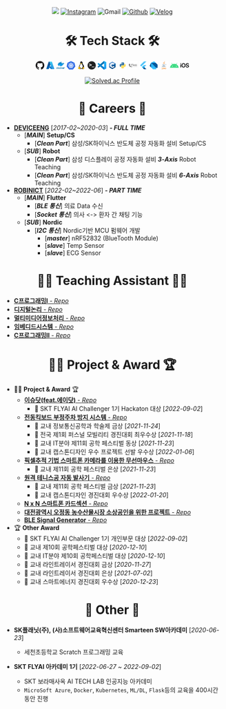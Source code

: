 <div align=center>
<a href="https://hits.seeyoufarm.com"><img src="https://hits.seeyoufarm.com/api/count/incr/badge.svg?url=https%3A%2F%2Fgithub.com%2Fhitbee-dev&count_bg=%23E9C04C&title_bg=%23181717&icon=&icon_color=%23E7E7E7&title=hits&edge_flat=false"/></a>
<a href="https://www.instagram.com/hitbee_0584/"><img alt="Instagram" src ="https://img.shields.io/badge/Instagram-E4405F.svg?&style=flat&logo=Instagram&logoColor=white"/></a>
<img alt="Gmail" src ="https://img.shields.io/badge/Gmail-EA4335.svg?&style=flat&logo=Gmail&logoColor=white"/></a>
<a href="https://github.com/Hitbee-dev"><img alt="Github" src ="https://img.shields.io/badge/Git-181717.svg?&style=flat&logo=Git&logoColor=white"/></a>
<a href="https://velog.io/@kc0584-dev"><img alt="Velog" src ="https://img.shields.io/badge/Velog-20C997.svg?&style=flat&logo=Velog&logoColor=white"/></a>

<br/>
</div>
<p></p>

 <div align=center>
    <h1> 🛠 Tech Stack 🛠 </h1>
    <code><img height="20" src="https://raw.githubusercontent.com/github/explore/00be00e3051bfc3bb008e4db83382b3ac55f22db/topics/github/github.png"></code>
    <code><img height="20" src="https://raw.githubusercontent.com/github/explore/00be00e3051bfc3bb008e4db83382b3ac55f22db/topics/azure/azure.png"></code>
    <code><img height="20" src="https://raw.githubusercontent.com/github/explore/00be00e3051bfc3bb008e4db83382b3ac55f22db/topics/docker/docker.png"></code>
    <code><img height="20" src="https://raw.githubusercontent.com/github/explore/00be00e3051bfc3bb008e4db83382b3ac55f22db/topics/kubernetes/kubernetes.png"></code>
    <code><img height="20" src="https://raw.githubusercontent.com/github/explore/00be00e3051bfc3bb008e4db83382b3ac55f22db/topics/linux/linux.png"></code>
    <code><img height="20" src="https://raw.githubusercontent.com/github/explore/00be00e3051bfc3bb008e4db83382b3ac55f22db/topics/terminal/terminal.png"></code>
    <code><img height="20" src="https://raw.githubusercontent.com/github/explore/00be00e3051bfc3bb008e4db83382b3ac55f22db/topics/visual-studio-code/visual-studio-code.png"></code>
    <code><img height="20" src="https://raw.githubusercontent.com/github/explore/00be00e3051bfc3bb008e4db83382b3ac55f22db/topics/c/c.png"></code>
    <code><img height="20" src="https://raw.githubusercontent.com/github/explore/00be00e3051bfc3bb008e4db83382b3ac55f22db/topics/python/python.png"></code>
    <code><img height="20" src="https://raw.githubusercontent.com/github/explore/00be00e3051bfc3bb008e4db83382b3ac55f22db/topics/flask/flask.png"></code>
    <code><img height="20" src="https://raw.githubusercontent.com/github/explore/00be00e3051bfc3bb008e4db83382b3ac55f22db/topics/flutter/flutter.png"></code>
    <code><img height="20" src="https://raw.githubusercontent.com/github/explore/00be00e3051bfc3bb008e4db83382b3ac55f22db/topics/dart/dart.png"></code>
    <code><img height="20" src="https://raw.githubusercontent.com/github/explore/00be00e3051bfc3bb008e4db83382b3ac55f22db/topics/java/java.png"></code>
    <code><img height="20" src="https://raw.githubusercontent.com/github/explore/00be00e3051bfc3bb008e4db83382b3ac55f22db/topics/android/android.png"></code>
    <code><img height="20" src="https://raw.githubusercontent.com/github/explore/00be00e3051bfc3bb008e4db83382b3ac55f22db/topics/ios/ios.png"></code>
    <p></p>
    
<!-- <img alt="Python" src ="https://img.shields.io/badge/Python-3776AB.svg?&style=plastic&logo=Python&logoColor=white"/></a>
<img alt="Flutter" src ="https://img.shields.io/badge/Flutter-02569B.svg?&style=plastic&logo=Flutter&logoColor=white"/></a>
<img alt="Dart" src ="https://img.shields.io/badge/Dart-0175C2.svg?&style=plastic&logo=Dart&logoColor=white"/></a>
<img alt="Android" src ="https://img.shields.io/badge/Android-81C147.svg?&style=plastic&logo=Android&logoColor=white"/></a>
<img alt="IOS" src ="https://img.shields.io/badge/IOS-000000.svg?&style=plastic&logo=IOS&logoColor=white"/></a> -->
[![Solved.ac Profile](http://mazassumnida.wtf/api/v2/generate_badge?boj=kc0584)](https://solved.ac/kc0584/)
</div>
<p></p>
 
# <center>💼 Careers 💼<center>
 - [__DEVICEENG__](http://deviceeng.co.kr/) [*2017-02~2020-03*] __*- FULL TIME*__
   - [__*MAIN*__] __Setup/CS__
     - [__*Clean Part*__] 삼성/SK하이닉스 반도체 공정 자동화 설비 Setup/CS
   - [__*SUB*__] __Robot__
     - [__*Clean Part*__] 삼성 디스플레이 공정 자동화 설비 __*3-Axis*__ Robot Teaching
     - [__*Clean Part*__] 삼성/SK하이닉스 반도체 공정 자동화 설비 __*6-Axis*__ Robot Teaching
 - [__ROBINICT__](http://robinict.co.kr/) [*2022-02~2022-06*] __*- PART TIME*__
   - [__*MAIN*__] __Flutter__
     - [__*BLE 통신*__] 의료 Data 수신
     - [__*Socket 통신*__] 의사 <-> 환자 간 채팅 기능
   - [__*SUB*__] __Nordic__
     - [__*I2C 통신*__] Nordic기반 MCU 펌웨어 개발
       - [__*master*__] nRF52832 (BlueTooth Module)
       - [__*slave*__] Temp Sensor
       - [__*slave*__] ECG Sensor
 
# <center>👨‍🏫 Teaching Assistant 👨‍🏫<center>
 - [__C프로그래밍I__ - *Repo*](https://github.com/Hitbee-dev/c_programming_one)
 - [__디지털논리__ - *Repo*](https://github.com/Hitbee-dev/proteus)
 - [__멀티미디어정보처리__ - *Repo*](https://github.com/Hitbee-dev/OpenCV-Python)
 - [__임베디드시스템__ - *Repo*](https://github.com/Hitbee-dev/embedded_system)
 - [__C프로그래밍II__ - *Repo*](https://github.com/Hitbee-dev/c_programming_two)

# <center>👨‍💻 Project & Award 🏆 <center>
 - 👨‍💻 __Project & Award__ 🏆 
    - [__이슈닷(feat.에이닷)__ - *Repo*](https://github.com/SKT-Phoenix/Phoenix)
        - 🏅 SKT FLYAI AI Challenger 1기 Hackaton 대상 [*2022-09-02*]
    - [__전동킥보드 부정주차 방지 시스템__ - *Repo*](https://github.com/Hitbee-dev/stop_flutter)
        - 🏅 교내 정보통신공학과 학술제 금상 [*2021-11-24*]
        - 🥈 전국 제1회 퍼스널 모빌리티 경진대회 최우수상 [*2021-11-18*]
        - 🥉 교내 IT분야 제11회 공학 페스티벌 동상 [*2021-11-23*]
        - 🥉 교내 캡스톤디자인 우수 프로젝트 선발 우수상 [*2022-01-06*]
    - [__픽셀추적 기법 스마트폰 카메라를 이용한 무선마우스__ - *Repo*](https://github.com/Hitbee-dev/wireless_mouse_client)
        - 🥈 교내 제11회 공학 페스티벌 은상 [*2021-11-23*]
    - [__원격 테니스공 자동 발사기__ - *Repo*](https://github.com/Hitbee-dev/tennis)
        - 🥈 교내 제11회 공학 페스티벌 금상 [*2021-11-23*]
        - 🥉 교내 캡스톤디자인 경진대회 우수상 [*2022-01-20*]
    - [__N x N 스마트폰 카드섹션__ - *Repo*](https://github.com/Hitbee-dev/led_card_project_client)
    - [__대전광역시 오정동 농수산물시장 소상공인을 위한 프로젝트__ - *Repo*](https://github.com/Hitbee-dev/saojeong)
    - [__BLE Signal Generator__ - *Repo*](https://github.com/Hitbee-dev/ble_generator_flutter)
 - 🏆 __Other Award__
    - 🏅 SKT FLYAI AI Challenger 1기 개인부문 대상 [*2022-09-02*]
    - 🏅 교내 제10회 공학페스티벌 대상 [*2020-12-10*]
    - 🏅 교내 IT분야 제10회 공학페스티벌 대상 [*2020-12-10*]
    - 🏅 교내 라인트레이서 경진대회 금상 [*2020-11-27*]
    - 🥈 교내 라인트레이서 경진대회 은상 [*2021-07-02*]
    - 🥉 교내 스마트에너지 경진대회 우수상 [*2020-12-23*]

# <center> 💁 Other 🙋 <center>
 - __SK플래닛(주), (사)소프트웨어교육혁신센터 Smarteen SW아카데미__ [*2020-06-23*]
    - 세천초등학교 Scratch 프로그래밍 교육
    
 - __SKT FLYAI 아카데미 1기__ [*2022-06-27 ~ 2022-09-02*]
    - SKT 보라매사옥 AI TECH LAB 인공지능 아카데미
    - `MicroSoft Azure`, `Docker`, `Kubernetes`, `ML/DL`, `Flask`등의 교육을 400시간동안 진행
